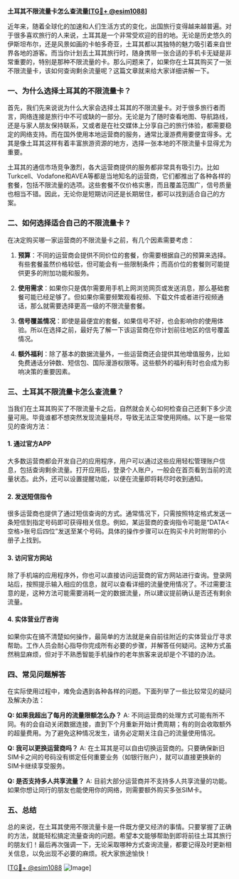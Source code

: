 **土耳其不限流量卡怎么查流量[[TG💪+ @esim1088](https://t.me/s/esim1088)]**

近年来，随着全球化的加速和人们生活方式的变化，出国旅行变得越来越普遍。对于很多喜欢旅行的人来说，土耳其是一个非常受欢迎的目的地。无论是历史悠久的伊斯坦布尔，还是风景如画的卡帕多奇亚，土耳其都以其独特的魅力吸引着来自世界各地的游客。而当你计划去土耳其旅行时，随身携带一张合适的手机卡无疑是非常重要的，特别是那种不限流量的卡。那么问题来了，如果你在土耳其购买了一张不限流量卡，该如何查询剩余流量呢？这篇文章就来给大家详细讲解一下。

### 一、为什么选择土耳其的不限流量卡？

首先，我们先来说说为什么大家会选择土耳其的不限流量卡。对于很多旅行者而言，网络连接是旅行中不可或缺的一部分。无论是为了随时查看地图、导航路线，还是与家人朋友保持联系，又或者是在社交媒体上分享自己的旅行体验，都需要稳定的网络支持。而在国外使用本地运营商的服务，通常比漫游费用要便宜得多。尤其是像土耳其这样有着丰富旅游资源的地方，选择一张本地的不限流量卡显得尤为重要。

土耳其的通信市场竞争激烈，各大运营商提供的服务都非常具有吸引力。比如Turkcell、Vodafone和AVEA等都是当地知名的运营商，它们都推出了各种各样的套餐，包括不限流量的选项。这些套餐不仅价格实惠，而且覆盖范围广，信号质量也相当不错。因此，无论你是短期访问还是长期居住，都可以找到适合自己的方案。

### 二、如何选择适合自己的不限流量卡？

在决定购买哪一家运营商的不限流量卡之前，有几个因素需要考虑：

1. **预算**：不同的运营商会提供不同价位的套餐，你需要根据自己的预算来选择。有些套餐虽然价格较低，但可能会有一些限制条件；而高价位的套餐则可能提供更多的附加功能和服务。

2. **使用需求**：如果你只是偶尔需要用手机上网浏览网页或发送消息，那么基础套餐可能已经足够了。但如果你需要频繁观看视频、下载文件或者进行视频通话，那么就需要选择更高一级的不限流量套餐。

3. **信号覆盖情况**：即使是最便宜的套餐，如果信号不好，也会影响你的使用体验。所以在选择之前，最好先了解一下该运营商在你计划前往地区的信号覆盖情况。

4. **额外福利**：除了基本的数据流量外，一些运营商还会提供其他增值服务，比如免费通话分钟数、短信包、国际漫游权限等。这些额外的福利有时也会成为影响决策的重要因素。

### 三、土耳其不限流量卡怎么查流量？

当我们在土耳其购买了不限流量卡之后，自然就会关心如何检查自己还剩下多少流量可用。毕竟谁都不想突然发现流量耗尽，导致无法正常使用网络。以下是一些常见的查询方法：

#### 1. 通过官方APP

大多数运营商都会开发自己的应用程序，用户可以通过这些应用轻松管理账户信息，包括查询剩余流量。打开应用后，登录个人账户，一般会在首页看到当前的流量状态。此外，还可以设置提醒功能，以便在流量即将耗尽时收到通知。

#### 2. 发送短信指令

很多运营商也提供了通过短信查询的方式。通常情况下，只需按照特定格式发送一条短信到指定号码即可获得相关信息。例如，某运营商的查询指令可能是“DATA<空格>账号后四位”发送至某个号码。具体的操作步骤可以在购买卡片时附带的小册子上找到。

#### 3. 访问官方网站

除了手机端的应用程序外，你也可以直接访问运营商的官方网站进行查询。登录网站后，按照提示输入相应的信息，就可以查看详细的流量使用情况了。不过需要注意的是，这种方法可能需要消耗一定的数据流量，所以建议提前确认是否还有剩余流量。

#### 4. 实体营业厅咨询

如果你实在搞不清楚如何操作，最简单的方法就是亲自前往附近的实体营业厅寻求帮助。工作人员会耐心指导你完成所有必要的步骤，并解答任何疑问。这种方式虽然稍显麻烦，但对于不熟悉智能手机操作的老年旅客来说却是个不错的办法。

### 四、常见问题解答

在实际使用过程中，难免会遇到各种各样的问题。下面列举了一些比较常见的疑问及解决办法：

**Q: 如果我超出了每月的流量限额怎么办？**
A: 不同运营商的处理方式可能有所不同。有的会自动关闭数据连接，直到下个月重新开始计费周期；有的则会收取额外的超量费用。为了避免这种情况发生，请务必定期关注自己的流量使用情况。

**Q: 我可以更换运营商吗？**
A: 在土耳其是可以自由切换运营商的。只要确保新旧SIM卡之间的号码没有绑定任何重要业务（如银行账户），就可以直接更换新的SIM卡继续享受服务。

**Q: 是否支持多人共享流量？**
A: 目前大部分运营商并不支持多人共享流量的功能。如果你想让同行的朋友也能使用你的网络，则需要额外购买多张SIM卡。

### 五、总结

总的来说，在土耳其使用不限流量卡是一件既方便又经济的事情。只要掌握了正确的方法，就能轻松搞定流量查询的问题。希望本文能够帮助到即将前往土耳其旅行的朋友们！最后再次强调一下，无论采取哪种方式查询流量，都要记得及时更新相关信息，以免出现不必要的麻烦。祝大家旅途愉快！

[[TG💪+ @esim1088](https://t.me/s/esim1088) ![Image](https://i.postimg.cc/4NQfJmqS/Snipaste-2025-05-13-00-14-12.png)]
